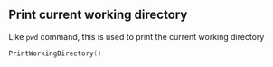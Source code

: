 ## Print current working directory

Like `pwd` command, this is used to print the current working directory

```swift
PrintWorkingDirectory()
```
